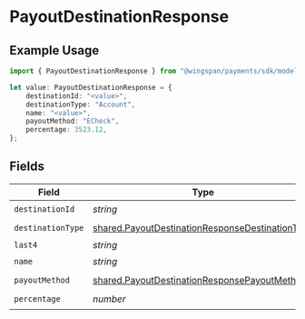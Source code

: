 # PayoutDestinationResponse

## Example Usage

```typescript
import { PayoutDestinationResponse } from "@wingspan/payments/sdk/models/shared";

let value: PayoutDestinationResponse = {
    destinationId: "<value>",
    destinationType: "Account",
    name: "<value>",
    payoutMethod: "ECheck",
    percentage: 3523.12,
};
```

## Fields

| Field                                                                                                                     | Type                                                                                                                      | Required                                                                                                                  | Description                                                                                                               |
| ------------------------------------------------------------------------------------------------------------------------- | ------------------------------------------------------------------------------------------------------------------------- | ------------------------------------------------------------------------------------------------------------------------- | ------------------------------------------------------------------------------------------------------------------------- |
| `destinationId`                                                                                                           | *string*                                                                                                                  | :heavy_check_mark:                                                                                                        | N/A                                                                                                                       |
| `destinationType`                                                                                                         | [shared.PayoutDestinationResponseDestinationType](../../../sdk/models/shared/payoutdestinationresponsedestinationtype.md) | :heavy_check_mark:                                                                                                        | N/A                                                                                                                       |
| `last4`                                                                                                                   | *string*                                                                                                                  | :heavy_minus_sign:                                                                                                        | N/A                                                                                                                       |
| `name`                                                                                                                    | *string*                                                                                                                  | :heavy_check_mark:                                                                                                        | N/A                                                                                                                       |
| `payoutMethod`                                                                                                            | [shared.PayoutDestinationResponsePayoutMethod](../../../sdk/models/shared/payoutdestinationresponsepayoutmethod.md)       | :heavy_check_mark:                                                                                                        | N/A                                                                                                                       |
| `percentage`                                                                                                              | *number*                                                                                                                  | :heavy_check_mark:                                                                                                        | N/A                                                                                                                       |